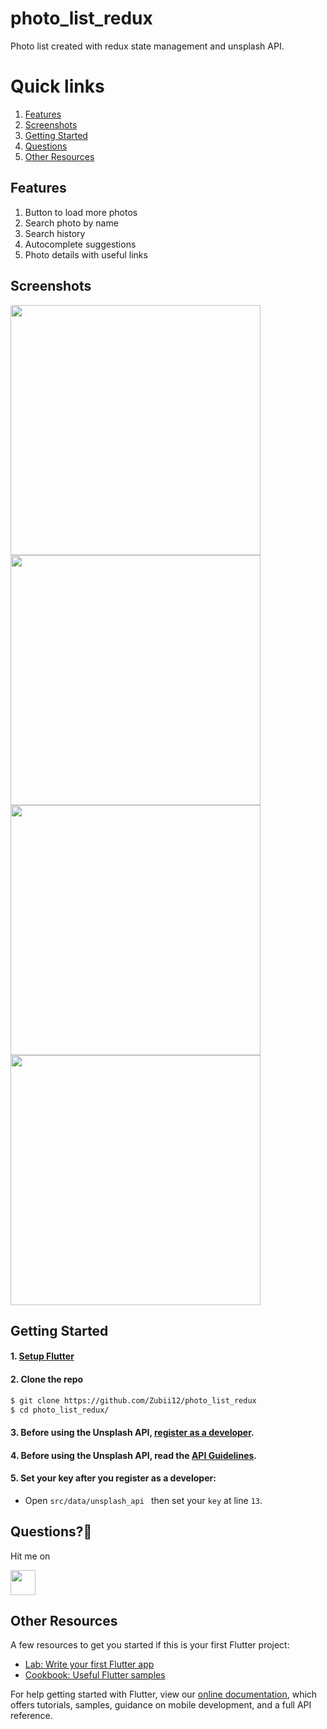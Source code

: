 # photo_list_redux

Photo list created with redux state management and unsplash API.

# Quick links

1. [Features](#features)
2. [Screenshots](#screenshots)
3. [Getting Started](#getting-started)
4. [Questions](#questions)
5. [Other Resources](#other-resources)

## Features

1. Button to load more photos
2. Search photo by name
3. Search history
4. Autocomplete suggestions
5. Photo details with useful links

## Screenshots

<p>
 <img src="Screenshot_1609705845.png"  width = "400">
<img src="Screenshot_1609705939.png"  width = "400" >
<img src="Screenshot_1609705948.png"  width = "400" >
<img src="Screenshot_1609705979.png"  width = "400" >
</p>

## Getting Started

#### 1. [Setup Flutter](https://flutter.io/setup/)

#### 2. Clone the repo

```sh
$ git clone https://github.com/Zubii12/photo_list_redux
$ cd photo_list_redux/
```

#### 3. Before using the Unsplash API, [register as a developer](https://unsplash.com/developers).

#### 4. Before using the Unsplash API, read the [API Guidelines](https://help.unsplash.com/api-guidelines/unsplash-api-guidelines).

#### 5. Set your key after you register as a developer:

- Open `src/data/unsplash_api ` then set your `key` at line `13`.

## Questions?🤔

Hit me on

<a href="https://www.linkedin.com/in/zubii12/"><img src="https://www.flaticon.com/svg/static/icons/svg/174/174857.svg" width="40"></a>

## Other Resources

A few resources to get you started if this is your first Flutter project:

- [Lab: Write your first Flutter app](https://flutter.dev/docs/get-started/codelab)
- [Cookbook: Useful Flutter samples](https://flutter.dev/docs/cookbook)

For help getting started with Flutter, view our
[online documentation](https://flutter.dev/docs), which offers tutorials, samples, guidance on mobile development, and a
full API reference.
